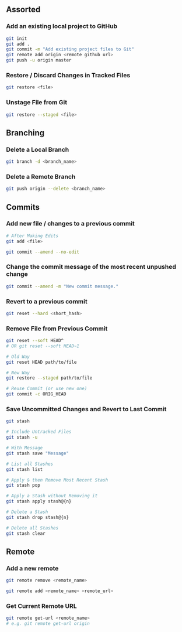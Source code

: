## Assorted

### Add an existing local project to GitHub

```bash
git init
git add .
git commit -m "Add existing project files to Git"
git remote add origin <remote github url>
git push -u origin master
```

### Restore / Discard Changes in Tracked Files

```bash
git restore <file>
```

### Unstage File from Git

```bash
git restore --staged <file>
```

## Branching

### Delete a Local Branch

```bash
git branch -d <branch_name>
```

### Delete a Remote Branch

```bash
git push origin --delete <branch_name>
```

## Commits

### Add new file / changes to a previous commit

```bash
# After Making Edits
git add <file>

git commit --amend --no-edit
```

### Change the commit message of the most recent unpushed change

```bash
git commit --amend -m "New commit message."
```

### Revert to a previous commit

```bash
git reset --hard <short_hash>
```

### Remove File from Previous Commit

```bash
git reset --soft HEAD^ 
# OR git reset --soft HEAD~1 

# Old Way
git reset HEAD path/to/file

# New Way
git restore --staged path/to/file

# Reuse Commit (or use new one)
git commit -c ORIG_HEAD
```

### Save Uncommitted Changes and Revert to Last Commit

```bash
git stash

# Include Untracked Files
git stash -u

# With Message
git stash save "Message"

# List all Stashes
git stash list

# Apply & then Remove Most Recent Stash
git stash pop

# Apply a Stash without Removing it
git stash apply stash@{n}

# Delete a Stash
git stash drop stash@{n}

# Delete all Stashes
git stash clear
```

## Remote

### Add a new remote

```bash
git remote remove <remote_name>

git remote add <remote_name> <remote_url>
```

### Get Current Remote URL

```bash
git remote get-url <remote_name>
# e.g. git remote get-url origin
```

